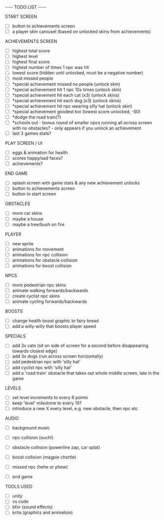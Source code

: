 ---- TODO LIST  ----  

START SCREEN
- [ ] button to achievements screen
- [ ] a player skin carousel (based on unlocked skins from achievements)

ACHIEVEMENTS SCREEN
- [ ] highest total score
- [ ] highest level
- [ ] highest final score
- [ ] highest number of times 1 npc was hit
- [ ] lowest score (hidden until unlocked, must be a negative number)
- [ ] most missed people
- [ ] *special achievement missed no people (unlock skin)
- [ ] *special achievement hit 1 npc 10x times (unlock skin)
- [ ] *special achievement hit each cat (x3) (unlock skins)
- [ ] *special achievement hit each dog (x3) (unlock skins)
- [ ] *special achievement hit npc wearing silly hat (unlock skin)
- [ ] *special achievement goodest boi (lowest score unlocked, -50)
- [ ] *dodge the road train(?)
- [ ] *schools out - bonus round of smaller npcs running all across screen with no obstacles? - only appears if you unlock an achievement
- [ ] last 3 games stats?

PLAY SCREEN / UI
- [ ] eggs & animation for health
- [ ] scores happy/sad faces?
- [ ] achievements?

END GAME
- [ ] splash screen with game stats & any new achievement unlocks
- [ ] button to achievements screen
- [ ] button to start screen

OBSTACLES
- [ ] more car skins
- [ ] maybe a house
- [ ] maybe a tree/bush on fire

PLAYER
- [ ] new sprite
- [ ] animations for movement
- [ ] animations for npc collision
- [ ] animations for obstacle collision
- [ ] animations for boost collision

NPCS
- [ ] more pedestrian npc skins
- [ ] animate walking forwards/backwards
- [ ] create cyclist npc skins
- [ ] animate cycling forwards/backwards

BOOSTS
- [ ] change health boost graphic to fairy bread
- [ ] add a willy-willy that boosts player speed

SPECIALS
- [ ] add 3x cats (sit on side of screen for a second before disappearing towards closest edge)
- [ ] add 3x dogs (run across screen horizontally)
- [ ] add pedestrian npc with 'silly hat'
- [ ] add cyclist npc with 'silly hat'
- [ ] add a 'road train' obstacle that takes out whole middle screen, late in the game

LEVELS
- [ ] set level increments to every 8 points
- [ ] keep 'level' milestone to every 10?
- [ ] introduce a new X every level, e.g. new obstacle, then npc etc

AUDIO
- [ ] background music
- [ ] npc collision (ouch!)
- [ ] obstacle collision (powerline zap, car splat)
- [ ] boost collision (magpie chortle)
- [ ] missed npc (hehe or phew)
- [ ] end game


TOOLS USED
- [ ] unity
- [ ] vs code
- [ ] bfxr (sound effects)
- [ ] krita (graphics and animation)